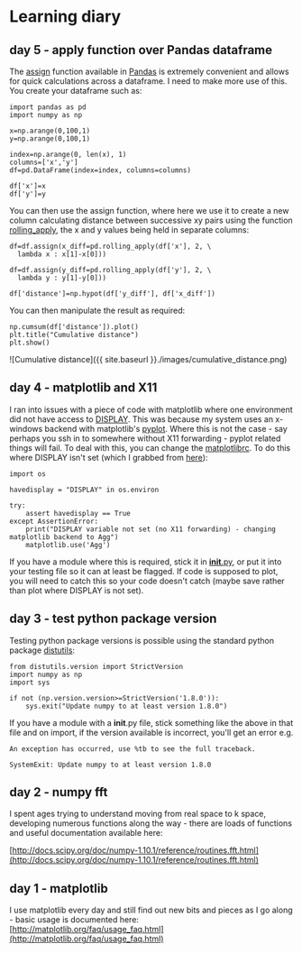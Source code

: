 # Learning diary

## day 5 - apply function over Pandas dataframe

The [assign](http://pandas.pydata.org/pandas-docs/stable/generated/pandas.DataFrame.assign.html) function available in [Pandas](http://pandas.pydata.org/) is extremely convenient and allows for quick calculations across a dataframe. I need to make more use of this. You create your dataframe such as:

	import pandas as pd
	import numpy as np

	x=np.arange(0,100,1)
	y=np.arange(0,100,1)

	index=np.arange(0, len(x), 1)
	columns=['x','y']
	df=pd.DataFrame(index=index, columns=columns)

	df['x']=x
	df['y']=y

You can then use the assign function, where here we use it to create a new column calculating distance between successive xy pairs using the function [rolling_apply](http://pandas.pydata.org/pandas-docs/version/0.17.0/generated/pandas.rolling_apply.html), the x and y values being held in separate columns:

	df=df.assign(x_diff=pd.rolling_apply(df['x'], 2, \
	  lambda x : x[1]-x[0])) 

	df=df.assign(y_diff=pd.rolling_apply(df['y'], 2, \
	  lambda y : y[1]-y[0]))

	df['distance']=np.hypot(df['y_diff'], df['x_diff'])

You can then manipulate the result as required:

	np.cumsum(df['distance']).plot()
	plt.title("Cumulative distance")
	plt.show()

![Cumulative distance]({{ site.baseurl }}./images/cumulative_distance.png)	

## day 4 - matplotlib and X11

I ran into issues with a piece of code with matplotlib where one environment did not have access to [DISPLAY](http://superuser.com/questions/368530/understanding-x-windows-display-environment-variable-when-tunnelling). This was because my system uses an x-windows backend with matplotlib's [pyplot](http://matplotlib.org/api/pyplot_api.html). Where this is not the case - say perhaps you ssh in to somewhere without X11 forwarding - pyplot related things will fail. To deal with this, you can change the [matplotlibrc](http://matplotlib.org/users/customizing.html). To do this where DISPLAY isn't set (which I grabbed from [here](http://stackoverflow.com/questions/2801882/generating-a-png-with-matplotlib-when-display-is-undefined)):

	import os
	
	havedisplay = "DISPLAY" in os.environ
	
	try:
		assert havedisplay == True
	except AssertionError:
		print("DISPLAY variable not set (no X11 forwarding) - changing matplotlib backend to Agg")
		matplotlib.use('Agg')

If you have a module where this is required, stick it in [__init__.py](https://docs.python.org/2/tutorial/modules.html), or put it into your testing file so it can at least be flagged. If code is supposed to plot, you will need to catch this so your code doesn't catch (maybe save rather than plot where DISPLAY is not set).

## day 3 - test python package version

Testing python package versions is possible using the standard python package [distutils](https://docs.python.org/2.7/library/distutils.html):

	from distutils.version import StrictVersion
	import numpy as np
	import sys

	if not (np.version.version>=StrictVersion('1.8.0')):
		sys.exit("Update numpy to at least version 1.8.0")

If you have a module with a __init__.py file, stick something like the above in that file and on import, if the version available is incorrect, you'll get an error e.g.

	An exception has occurred, use %tb to see the full traceback.

	SystemExit: Update numpy to at least version 1.8.0

## day 2 - numpy fft

I spent ages trying to understand moving from real space to k space, developing numerous functions along the way - there are loads of functions and useful documentation available here:

[http://docs.scipy.org/doc/numpy-1.10.1/reference/routines.fft.html](http://docs.scipy.org/doc/numpy-1.10.1/reference/routines.fft.html)

## day 1 - matplotlib

I use matplotlib every day and still find out new bits and pieces as I go along - basic usage is documented here: [http://matplotlib.org/faq/usage_faq.html](http://matplotlib.org/faq/usage_faq.html)

